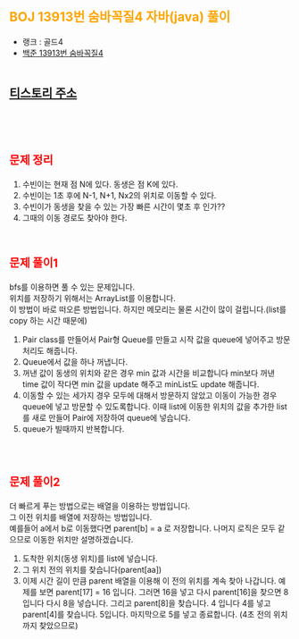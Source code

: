 # <span style="color:orange; font-size:17pt; font-weight:bold">BOJ 13913번 숨바꼭질4 자바(java)  풀이</span>
- 랭크 : 골드4
- [백준 13913번 숨바꼭질4](https://www.acmicpc.net/problem/13913)
<br><br>

## [티스토리 주소](https://hoho325.tistory.com/)
<br><br>

# <span style="color: red; font-size:15pt">문제 정리</span>
1. 수빈이는 현재 점 N에 있다. 동생은 점 K에 있다.
2. 수빈이는 1초 후에 N-1, N+1, Nx2의 위치로 이동할 수 있다.
3. 수빈이가 동생을 찾을 수 있는 가장 빠른 시간이 몇초 후 인가??
4. 그때의 이동 경로도 찾아야 한다.
<br><br>

# <span style="color: red; font-size:15pt">문제 풀이1</span>
bfs를 이용하면 풀 수 있는 문제입니다.  
위치를 저장하기 위해서는 ArrayList를 이용합니다.  
이 방법이 바로 떠오른 방법입니다. 하지만 메모리는 물론 시간이 많이 걸립니다.(list를 copy 하는 시간 때문에)
1. Pair class를 만들어서 Pair형 Queue를 만들고 시작 값을 queue에 넣어주고 방문처리도 해줍니다.
2. Queue에서 값을 하나 꺼냅니다.
3. 꺼낸 값이 동생의 위치와 같은 경우 min 값과 시간을 비교합니다
    min보다 꺼낸 time 값이 작다면 min 값을 update 해주고
    minList도 update 해줍니다.
4. 이동할 수 있는 세가지 경우 모두에 대해서 방문하지 않았고 이동이 가능한 경우 queue에 넣고 방문할 수 있도록합니다.
    이때 list에 이동한 위치의 값을 추가한 list를 새로 만들어 Pair에 저장하여 queue에 넣습니다.
5. queue가 빌때까지 반복합니다.
<br>

# <span style="color: red; font-size:15pt">문제 풀이2</span>
더 빠르게 푸는 방법으로는 배열을 이용하는 방법입니다.  
그 이전 위치를 배열에 저장하는 방법입니다.  
예를들어 a에서 b로 이동했다면 parent[b] = a 로 저장합니다.
나머지 로직은 모두 같으므로 이동한 위치만 설명하겠습니다.
1. 도착한 위치(동생 위치)를 list에 넣습니다.
2. 그 위치 전의 위치를 찾습니다(parent[aa])
3. 이제 시간 길이 만큼 parent 배열을 이용해 이 전의 위치를 계속 찾아 나갑니다.
    예제를 보면 parent[17] = 16 입니다.
    그러면 16을 넣고 다시 parent[16]을 찾으면 8 입니다
    다시 8을 넣습니다. 그리고 parent[8]을 찾습니다. 4 입니다
    4를 넣고 parent[4]를 찾습니다. 5입니다.
    마지막으로 5를 넣고 종료합니다. (4초 전의 위치까지 찾았으므로)

